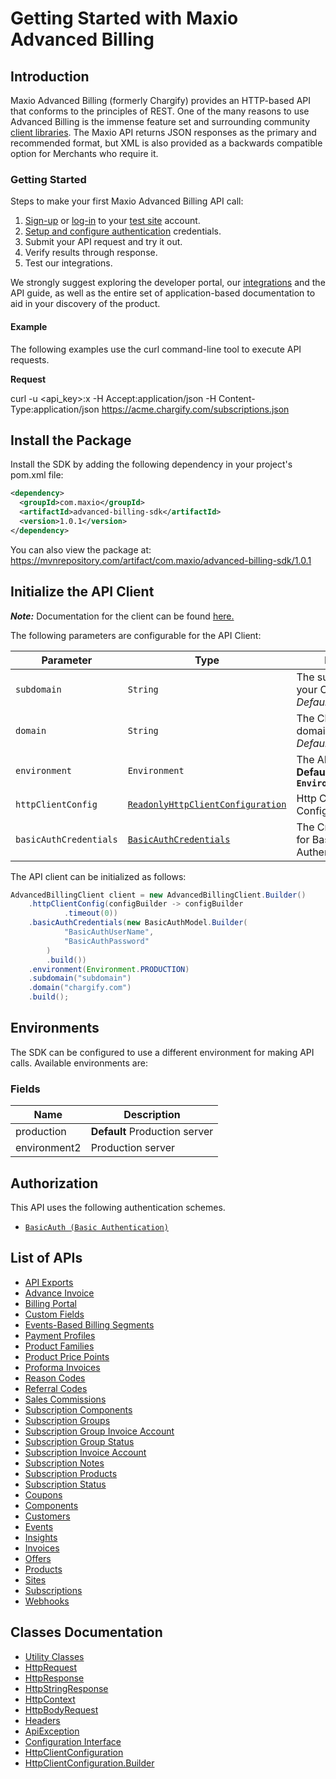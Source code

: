 
# Getting Started with Maxio Advanced Billing

## Introduction

Maxio Advanced Billing (formerly Chargify) provides an HTTP-based API that conforms to the principles of REST.
One of the many reasons to use Advanced Billing is the immense feature set and surrounding community [client libraries](page:development-tools/client-libraries).
The Maxio API returns JSON responses as the primary and recommended format, but XML is also provided as a backwards compatible option for Merchants who require it.

### Getting Started

Steps to make your first Maxio Advanced Billing API call:

1. [Sign-up](https://app.chargify.com/signup/maxio-billing-sandbox) or [log-in](https://app.chargify.com/login.html) to your [test site](https://maxio-chargify.zendesk.com/hc/en-us/articles/5405553861773-Testing-Intro) account.
2. [Setup and configure authentication](https://maxio-chargify.zendesk.com/hc/en-us/articles/5405281550477-API-Keys#api) credentials.
3. Submit your API request and try it out.
4. Verify results through response.
5. Test our integrations.

We strongly suggest exploring the developer portal, our [integrations](https://www.maxio.com/integrations) and the API guide, as well as the entire set of application-based documentation to aid in your discovery of the product.

#### Example

The following examples use the curl command-line tool to execute API requests.

**Request**

curl -u <api_key>:x -H Accept:application/json -H Content-Type:application/json https://acme.chargify.com/subscriptions.json

## Install the Package

Install the SDK by adding the following dependency in your project's pom.xml file:

```xml
<dependency>
  <groupId>com.maxio</groupId>
  <artifactId>advanced-billing-sdk</artifactId>
  <version>1.0.1</version>
</dependency>
```

You can also view the package at:
https://mvnrepository.com/artifact/com.maxio/advanced-billing-sdk/1.0.1

## Initialize the API Client

**_Note:_** Documentation for the client can be found [here.](https://www.github.com/maxio-com/ab-java-sdk/tree/1.0.1/doc/client.md)

The following parameters are configurable for the API Client:

| Parameter | Type | Description |
|  --- | --- | --- |
| `subdomain` | `String` | The subdomain for your Chargify site.<br>*Default*: `"subdomain"` |
| `domain` | `String` | The Chargify server domain.<br>*Default*: `"chargify.com"` |
| `environment` | `Environment` | The API environment. <br> **Default: `Environment.PRODUCTION`** |
| `httpClientConfig` | [`ReadonlyHttpClientConfiguration`](https://www.github.com/maxio-com/ab-java-sdk/tree/1.0.1/doc/http-client-configuration.md) | Http Client Configuration instance. |
| `basicAuthCredentials` | [`BasicAuthCredentials`](https://www.github.com/maxio-com/ab-java-sdk/tree/1.0.1/doc/$a/https://www.github.com/maxio-com/ab-java-sdk/tree/1.0.1/basic-authentication.md) | The Credentials Setter for Basic Authentication |

The API client can be initialized as follows:

```java
AdvancedBillingClient client = new AdvancedBillingClient.Builder()
    .httpClientConfig(configBuilder -> configBuilder
            .timeout(0))
    .basicAuthCredentials(new BasicAuthModel.Builder(
            "BasicAuthUserName",
            "BasicAuthPassword"
        )
        .build())
    .environment(Environment.PRODUCTION)
    .subdomain("subdomain")
    .domain("chargify.com")
    .build();
```

## Environments

The SDK can be configured to use a different environment for making API calls. Available environments are:

### Fields

| Name | Description |
|  --- | --- |
| production | **Default** Production server |
| environment2 | Production server |

## Authorization

This API uses the following authentication schemes.

* [`BasicAuth (Basic Authentication)`](https://www.github.com/maxio-com/ab-java-sdk/tree/1.0.1/doc/$a/https://www.github.com/maxio-com/ab-java-sdk/tree/1.0.1/basic-authentication.md)

## List of APIs

* [API Exports](https://www.github.com/maxio-com/ab-java-sdk/tree/1.0.1/doc/controllers/api-exports.md)
* [Advance Invoice](https://www.github.com/maxio-com/ab-java-sdk/tree/1.0.1/doc/controllers/advance-invoice.md)
* [Billing Portal](https://www.github.com/maxio-com/ab-java-sdk/tree/1.0.1/doc/controllers/billing-portal.md)
* [Custom Fields](https://www.github.com/maxio-com/ab-java-sdk/tree/1.0.1/doc/controllers/custom-fields.md)
* [Events-Based Billing Segments](https://www.github.com/maxio-com/ab-java-sdk/tree/1.0.1/doc/controllers/events-based-billing-segments.md)
* [Payment Profiles](https://www.github.com/maxio-com/ab-java-sdk/tree/1.0.1/doc/controllers/payment-profiles.md)
* [Product Families](https://www.github.com/maxio-com/ab-java-sdk/tree/1.0.1/doc/controllers/product-families.md)
* [Product Price Points](https://www.github.com/maxio-com/ab-java-sdk/tree/1.0.1/doc/controllers/product-price-points.md)
* [Proforma Invoices](https://www.github.com/maxio-com/ab-java-sdk/tree/1.0.1/doc/controllers/proforma-invoices.md)
* [Reason Codes](https://www.github.com/maxio-com/ab-java-sdk/tree/1.0.1/doc/controllers/reason-codes.md)
* [Referral Codes](https://www.github.com/maxio-com/ab-java-sdk/tree/1.0.1/doc/controllers/referral-codes.md)
* [Sales Commissions](https://www.github.com/maxio-com/ab-java-sdk/tree/1.0.1/doc/controllers/sales-commissions.md)
* [Subscription Components](https://www.github.com/maxio-com/ab-java-sdk/tree/1.0.1/doc/controllers/subscription-components.md)
* [Subscription Groups](https://www.github.com/maxio-com/ab-java-sdk/tree/1.0.1/doc/controllers/subscription-groups.md)
* [Subscription Group Invoice Account](https://www.github.com/maxio-com/ab-java-sdk/tree/1.0.1/doc/controllers/subscription-group-invoice-account.md)
* [Subscription Group Status](https://www.github.com/maxio-com/ab-java-sdk/tree/1.0.1/doc/controllers/subscription-group-status.md)
* [Subscription Invoice Account](https://www.github.com/maxio-com/ab-java-sdk/tree/1.0.1/doc/controllers/subscription-invoice-account.md)
* [Subscription Notes](https://www.github.com/maxio-com/ab-java-sdk/tree/1.0.1/doc/controllers/subscription-notes.md)
* [Subscription Products](https://www.github.com/maxio-com/ab-java-sdk/tree/1.0.1/doc/controllers/subscription-products.md)
* [Subscription Status](https://www.github.com/maxio-com/ab-java-sdk/tree/1.0.1/doc/controllers/subscription-status.md)
* [Coupons](https://www.github.com/maxio-com/ab-java-sdk/tree/1.0.1/doc/controllers/coupons.md)
* [Components](https://www.github.com/maxio-com/ab-java-sdk/tree/1.0.1/doc/controllers/components.md)
* [Customers](https://www.github.com/maxio-com/ab-java-sdk/tree/1.0.1/doc/controllers/customers.md)
* [Events](https://www.github.com/maxio-com/ab-java-sdk/tree/1.0.1/doc/controllers/events.md)
* [Insights](https://www.github.com/maxio-com/ab-java-sdk/tree/1.0.1/doc/controllers/insights.md)
* [Invoices](https://www.github.com/maxio-com/ab-java-sdk/tree/1.0.1/doc/controllers/invoices.md)
* [Offers](https://www.github.com/maxio-com/ab-java-sdk/tree/1.0.1/doc/controllers/offers.md)
* [Products](https://www.github.com/maxio-com/ab-java-sdk/tree/1.0.1/doc/controllers/products.md)
* [Sites](https://www.github.com/maxio-com/ab-java-sdk/tree/1.0.1/doc/controllers/sites.md)
* [Subscriptions](https://www.github.com/maxio-com/ab-java-sdk/tree/1.0.1/doc/controllers/subscriptions.md)
* [Webhooks](https://www.github.com/maxio-com/ab-java-sdk/tree/1.0.1/doc/controllers/webhooks.md)

## Classes Documentation

* [Utility Classes](https://www.github.com/maxio-com/ab-java-sdk/tree/1.0.1/doc/utility-classes.md)
* [HttpRequest](https://www.github.com/maxio-com/ab-java-sdk/tree/1.0.1/doc/http-request.md)
* [HttpResponse](https://www.github.com/maxio-com/ab-java-sdk/tree/1.0.1/doc/http-response.md)
* [HttpStringResponse](https://www.github.com/maxio-com/ab-java-sdk/tree/1.0.1/doc/http-string-response.md)
* [HttpContext](https://www.github.com/maxio-com/ab-java-sdk/tree/1.0.1/doc/http-context.md)
* [HttpBodyRequest](https://www.github.com/maxio-com/ab-java-sdk/tree/1.0.1/doc/http-body-request.md)
* [Headers](https://www.github.com/maxio-com/ab-java-sdk/tree/1.0.1/doc/headers.md)
* [ApiException](https://www.github.com/maxio-com/ab-java-sdk/tree/1.0.1/doc/api-exception.md)
* [Configuration Interface](https://www.github.com/maxio-com/ab-java-sdk/tree/1.0.1/doc/configuration-interface.md)
* [HttpClientConfiguration](https://www.github.com/maxio-com/ab-java-sdk/tree/1.0.1/doc/http-client-configuration.md)
* [HttpClientConfiguration.Builder](https://www.github.com/maxio-com/ab-java-sdk/tree/1.0.1/doc/http-client-configuration-builder.md)


